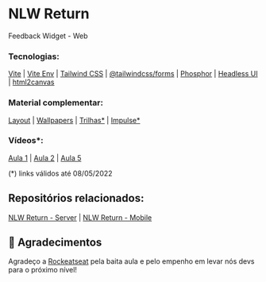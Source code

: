 # NLW Return
Feedback Widget - Web

### Tecnologias:
[Vite](https://vitejs.dev/guide/#scaffolding-your-first-vite-project) | 
[Vite Env](https://vitejs.dev/guide/env-and-mode.html) | 
[Tailwind CSS](https://tailwindcss.com/docs/installation) |
[@tailwindcss/forms](https://github.com/tailwindlabs/tailwindcss-forms) |
[Phosphor](https://phosphoricons.com/) | 
[Headless UI](https://headlessui.dev/react/popover) | 
[html2canvas](https://www.npmjs.com/package/html2canvas)

### Material complementar:
[Layout](https://www.figma.com/file/sk4LIu56Evs9fhFFYce6NT/Feedback-Widget-(Community)?node-id=100%3A2114) | 
[Wallpapers](https://www.figma.com/file/WPwlviG3NIrNdDs5mpsAzI/Wallpapers---NLW-Return-(Community)?node-id=0%3A1) | 
[Trilhas*](https://efficient-sloth-d85.notion.site/NLW-Return-4e1cf60ece8f42d08254810f7bb14401) | 
[Impulse*](https://efficient-sloth-d85.notion.site/Impulse-58f2daadb8e1433894420cbc57571087)

### Vídeos*:
[Aula 1](https://www.youtube.com/watch?v=dCb4nMEyH_4) | 
[Aula 2](https://www.youtube.com/watch?v=CbY7TA5y5aU) | 
[Aula 5](https://www.youtube.com/watch?v=YBp7UWyhe28)

(*) links válidos até 08/05/2022

## Repositórios relacionados:
[NLW Return - Server](https://github.com/jairpro/nlw-return-server) |
[NLW Return - Mobile](https://github.com/jairpro/nlw-return-mobile)

## 💜 Agradecimentos
Agradeço a [Rockeatseat](https://rocketseat.com.br/) pela baita aula e pelo empenho em levar nós devs para o próximo nível!
